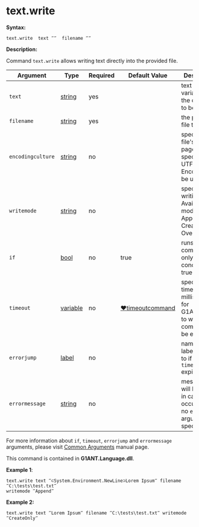 # text.write

**Syntax:**

```G1ANT
text.write  text ‴‴  filename ‴‴ 
```

**Description:**

Command `text.write` allows writing text directly into the provided file. 

| Argument | Type | Required | Default Value | Description |
| -------- | ---- | -------- | ------------- | ----------- |
|`text`| [string](https://github.com/G1ANT-Robot/G1ANT.Manual/blob/master/G1ANT-Language/Structures/string.md) | yes|  | text or a variable with the content to be written |
|`filename`| [string](https://github.com/G1ANT-Robot/G1ANT.Manual/blob/master/G1ANT-Language/Structures/string.md) | yes |  | the path to file to write to |
|`encodingculture`| [string](https://github.com/G1ANT-Robot/G1ANT.Manual/blob/master/G1ANT-Language/Structures/string.md) | no |  | specifies file's coding page. If not specified, UTF8 Encoding will be used |
|`writemode`| [string](https://github.com/G1ANT-Robot/G1ANT.Manual/blob/master/G1ANT-Language/Structures/string.md) | no |  | specifies writing mode. Available modes: Append, CreateOnly, Override |
|`if`| [bool](https://github.com/G1ANT-Robot/G1ANT.Manual/blob/master/G1ANT-Language/Structures/bool.md) | no | true | runs the command only if condition is true |
|`timeout`| [variable](https://github.com/G1ANT-Robot/G1ANT.Manual/blob/master/G1ANT-Language/Special-Characters/variable.md) | no | [♥timeoutcommand](https://github.com/G1ANT-Robot/G1ANT.Manual/blob/master/G1ANT-Language/Variables/Special-Variables.md)  | specifies time in milliseconds for G1ANT.Robot to wait for the command to be executed |
|`errorjump` | [label](https://github.com/G1ANT-Robot/G1ANT.Manual/blob/master/G1ANT-Language/Structures/label.md) | no | | name of the label to jump to if given `timeout` expires |
|`errormessage`| [string](https://github.com/G1ANT-Robot/G1ANT.Manual/blob/master/G1ANT-Language/Structures/string.md) | no |  | message that will be shown in case error occurs and no `errorjump` argument is specified |

For more information about `if`, `timeout`, `errorjump` and `errormessage` arguments, please visit [Common Arguments](https://github.com/G1ANT-Robot/G1ANT.Manual/blob/master/G1ANT-Language/Common-Arguments.md)  manual page.

This command is contained in **G1ANT.Language.dll**.

**Example 1**:

```G1ANT
text.write text ‴⊂System.Environment.NewLine⊃Lorem Ipsum‴ filename ‴C:\tests\test.txt‴ 
writemode ‴Append‴
```

**Example 2:**

```G1ANT
text.write text ‴Lorem Ipsum‴ filename ‴C:\tests\test.txt‴ writemode ‴CreateOnly‴
```
